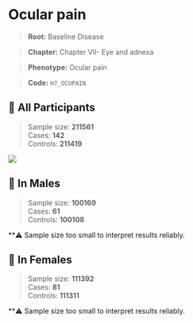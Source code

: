 # Ocular pain

> **Root:** Baseline Disease  

> **Chapter:** Chapter VII- Eye and adnexa  

> **Phenotype:** Ocular pain  

> **Code:** `H7_OCUPAIN`

## 🧪 All Participants  
> Sample size: **211561**  
> Cases: **142**  
> Controls: **211419**
<img src="/Disease/Figures/ALL/Incidence/H7_OCUPAIN.png"/>
<CsvTable src="/public/Disease/Data/ALL/Incidence/COX_H7_OCUPAIN.csv" label="🔍 View full results" />

## 👨 In Males  
> Sample size: **100169**  
> Cases: **61**  
> Controls: **100108**

**⚠️ Sample size too small to interpret results reliably.


## 👩 In Females  
> Sample size: **111392**  
> Cases: **81**  
> Controls: **111311**

**⚠️ Sample size too small to interpret results reliably.

